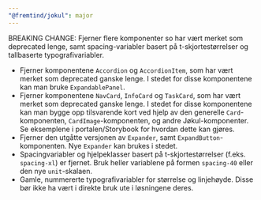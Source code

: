 ```yaml
---
"@fremtind/jokul": major
---
```


BREAKING CHANGE: Fjerner flere komponenter so har vært merket som deprecated lenge, samt spacing-variabler basert på t-skjortestørrelser og tallbaserte typografivariabler.

- Fjerner komponentene `Accordion` og `AccordionItem`, som har vært merket som deprecated ganske lenge. I stedet for disse komponentene kan man bruke `ExpandablePanel`.
- Fjerner komponentene `NavCard`, `InfoCard` og `TaskCard`, som har vært merket som deprecated ganske lenge. I stedet for disse komponentene kan man bygge opp tilsvarende kort ved hjelp av den generelle `Card`-komponenten, `CardImage`-komponenten, og andre Jøkul-komponenter. Se eksemplene i portalen/Storybook for hvordan dette kan gjøres.
- Fjerner den utgåtte versjonen av `Expander`, samt `ExpandButton`-komponenten. Nye `Expander` kan brukes i stedet.
- Spacingvariabler og hjelpeklasser basert på t-skjortestørrelser (f.eks. `spacing-xl`) er fjernet. Bruk heller variablene på formen `spacing-40` eller den nye `unit`-skalaen.
- Gamle, nummererte typografivariabler for størrelse og linjehøyde. Disse bør ikke ha vært i direkte bruk ute i løsningene deres.
